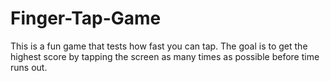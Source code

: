 # Finger-Tap-Game
This is a fun game that tests how fast you can tap. The goal is to get the highest score by tapping the screen as many times as possible before time runs out.

